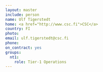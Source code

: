 ```yaml
---
layout: master
include: person
name: Ulf Tigerstedt
home: <a href="http://www.csc.fi">CSC</a>
country: FI
photo:
email: ulf.tigerstedt@csc.fi
phone:
on_contract: yes
groups:
  nt1:
    role: Tier-1 Operations
---
```

